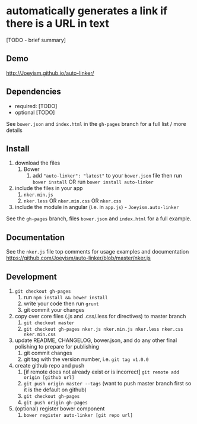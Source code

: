 # automatically generates a link if there is a URL in text

[TODO - brief summary]

## Demo
http://Joeyism.github.io/auto-linker/

## Dependencies
- required:
	[TODO]
- optional
	[TODO]

See `bower.json` and `index.html` in the `gh-pages` branch for a full list / more details

## Install
1. download the files
	1. Bower
		1. add `"auto-linker": "latest"` to your `bower.json` file then run `bower install` OR run `bower install auto-linker`
2. include the files in your app
	1. `nker.min.js`
	2. `nker.less` OR `nker.min.css` OR `nker.css`
3. include the module in angular (i.e. in `app.js`) - `Joeyism.auto-linker`

See the `gh-pages` branch, files `bower.json` and `index.html` for a full example.


## Documentation
See the `nker.js` file top comments for usage examples and documentation
https://github.com/Joeyism/auto-linker/blob/master/nker.js


## Development

1. `git checkout gh-pages`
	1. run `npm install && bower install`
	2. write your code then run `grunt`
	3. git commit your changes
2. copy over core files (.js and .css/.less for directives) to master branch
	1. `git checkout master`
	2. `git checkout gh-pages nker.js nker.min.js nker.less nker.css nker.min.css`
3. update README, CHANGELOG, bower.json, and do any other final polishing to prepare for publishing
	1. git commit changes
	2. git tag with the version number, i.e. `git tag v1.0.0`
4. create github repo and push
	1. [if remote does not already exist or is incorrect] `git remote add origin [github url]`
	2. `git push origin master --tags` (want to push master branch first so it is the default on github)
	3. `git checkout gh-pages`
	4. `git push origin gh-pages`
5. (optional) register bower component
	1. `bower register auto-linker [git repo url]`
